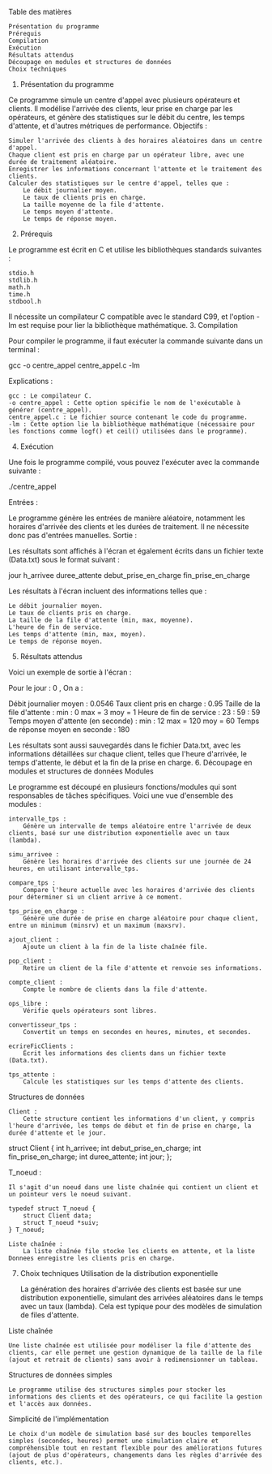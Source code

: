 Table des matières

    Présentation du programme
    Prérequis
    Compilation
    Exécution
    Résultats attendus
    Découpage en modules et structures de données
    Choix techniques

1. Présentation du programme

Ce programme simule un centre d'appel avec plusieurs opérateurs et clients. Il modélise l'arrivée des clients, leur prise en charge par les opérateurs, et génère des statistiques sur le débit du centre, les temps d'attente, et d'autres métriques de performance.
Objectifs :

    Simuler l'arrivée des clients à des horaires aléatoires dans un centre d'appel.
    Chaque client est pris en charge par un opérateur libre, avec une durée de traitement aléatoire.
    Enregistrer les informations concernant l'attente et le traitement des clients.
    Calculer des statistiques sur le centre d'appel, telles que :
        Le débit journalier moyen.
        Le taux de clients pris en charge.
        La taille moyenne de la file d'attente.
        Le temps moyen d'attente.
        Le temps de réponse moyen.

2. Prérequis

Le programme est écrit en C et utilise les bibliothèques standards suivantes :

    stdio.h
    stdlib.h
    math.h
    time.h
    stdbool.h

Il nécessite un compilateur C compatible avec le standard C99, et l'option -lm est requise pour lier la bibliothèque mathématique.
3. Compilation

Pour compiler le programme, il faut exécuter la commande suivante dans un terminal :

gcc -o centre_appel centre_appel.c -lm

Explications :

    gcc : Le compilateur C.
    -o centre_appel : Cette option spécifie le nom de l'exécutable à générer (centre_appel).
    centre_appel.c : Le fichier source contenant le code du programme.
    -lm : Cette option lie la bibliothèque mathématique (nécessaire pour les fonctions comme logf() et ceil() utilisées dans le programme).

4. Exécution

Une fois le programme compilé, vous pouvez l'exécuter avec la commande suivante :

./centre_appel

Entrées :

Le programme génère les entrées de manière aléatoire, notamment les horaires d'arrivée des clients et les durées de traitement. Il ne nécessite donc pas d'entrées manuelles.
Sortie :

Les résultats sont affichés à l'écran et également écrits dans un fichier texte (Data.txt) sous le format suivant :

jour h_arrivee duree_attente debut_prise_en_charge fin_prise_en_charge

Les résultats à l'écran incluent des informations telles que :

    Le débit journalier moyen.
    Le taux de clients pris en charge.
    La taille de la file d'attente (min, max, moyenne).
    L'heure de fin de service.
    Les temps d'attente (min, max, moyen).
    Le temps de réponse moyen.

5. Résultats attendus

Voici un exemple de sortie à l'écran :

Pour le jour : 0 , On a : 

Débit journalier moyen : 0.0546 
Taux client pris en charge : 0.95 
Taille de la file d'attente : 
min : 0  max = 3  moy = 1
Heure de fin de service :  23 : 59 : 59 
Temps moyen d'attente (en seconde)  :
min : 12  max = 120  moy = 60 
Temps de réponse moyen en seconde : 180

Les résultats sont aussi sauvegardés dans le fichier Data.txt, avec les informations détaillées sur chaque client, telles que l'heure d'arrivée, le temps d'attente, le début et la fin de la prise en charge.
6. Découpage en modules et structures de données
Modules

Le programme est découpé en plusieurs fonctions/modules qui sont responsables de tâches spécifiques. Voici une vue d'ensemble des modules :

    intervalle_tps :
        Génère un intervalle de temps aléatoire entre l'arrivée de deux clients, basé sur une distribution exponentielle avec un taux (lambda).

    simu_arrivee :
        Génère les horaires d'arrivée des clients sur une journée de 24 heures, en utilisant intervalle_tps.

    compare_tps :
        Compare l'heure actuelle avec les horaires d'arrivée des clients pour déterminer si un client arrive à ce moment.

    tps_prise_en_charge :
        Génère une durée de prise en charge aléatoire pour chaque client, entre un minimum (minsrv) et un maximum (maxsrv).

    ajout_client :
        Ajoute un client à la fin de la liste chaînée file.

    pop_client :
        Retire un client de la file d'attente et renvoie ses informations.

    compte_client :
        Compte le nombre de clients dans la file d'attente.

    ops_libre :
        Vérifie quels opérateurs sont libres.

    convertisseur_tps :
        Convertit un temps en secondes en heures, minutes, et secondes.

    ecrireFicClients :
        Écrit les informations des clients dans un fichier texte (Data.txt).

    tps_attente :
        Calcule les statistiques sur les temps d'attente des clients.

Structures de données

    Client :
        Cette structure contient les informations d'un client, y compris l'heure d'arrivée, les temps de début et fin de prise en charge, la durée d'attente et le jour.

struct Client {
    int h_arrivee;
    int debut_prise_en_charge;
    int fin_prise_en_charge;
    int duree_attente;
    int jour;
};

T_noeud :

    Il s'agit d'un noeud dans une liste chaînée qui contient un client et un pointeur vers le noeud suivant.

    typedef struct T_noeud {
        struct Client data;
        struct T_noeud *suiv;
    } T_noeud;

    Liste chaînée :
        La liste chaînée file stocke les clients en attente, et la liste Donnees enregistre les clients pris en charge.

7. Choix techniques
Utilisation de la distribution exponentielle

    La génération des horaires d'arrivée des clients est basée sur une distribution exponentielle, simulant des arrivées aléatoires dans le temps avec un taux (lambda). Cela est typique pour des modèles de simulation de files d'attente.

Liste chaînée

    Une liste chaînée est utilisée pour modéliser la file d'attente des clients, car elle permet une gestion dynamique de la taille de la file (ajout et retrait de clients) sans avoir à redimensionner un tableau.

Structures de données simples

    Le programme utilise des structures simples pour stocker les informations des clients et des opérateurs, ce qui facilite la gestion et l'accès aux données.

Simplicité de l'implémentation

    Le choix d'un modèle de simulation basé sur des boucles temporelles simples (secondes, heures) permet une simulation claire et compréhensible tout en restant flexible pour des améliorations futures (ajout de plus d'opérateurs, changements dans les règles d'arrivée des clients, etc.).
